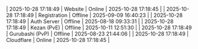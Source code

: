 | 2025-10-28 17:18:49 | Website | Online | 2025-10-28 17:18:45 |
| 2025-10-28 17:18:49 | Registration | Offline | 2025-09-09 16:40:23 |
| 2025-10-28 17:18:49 | Auth Server | Offline | 2025-08-18 09:33:31 |
| 2025-10-28 17:18:49 | Kezan (PvE) | Offline | 2025-10-11 12:51:30 |
| 2025-10-28 17:18:49 | Gurubashi (PvP) | Offline | 2025-08-23 21:44:06 |
| 2025-10-28 17:18:49 | Cloudflare | Online | 2025-10-28 17:18:45 |
